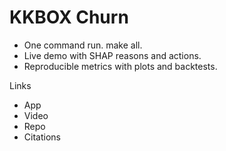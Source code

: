 # KKBOX Churn

* One command run. make all.
* Live demo with SHAP reasons and actions.
* Reproducible metrics with plots and backtests.

Links

* App
* Video
* Repo
* Citations